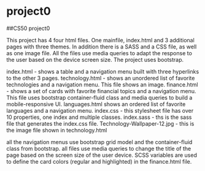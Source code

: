 # project0
##CS50 project0

This project has 4 four html files. One mainfile, index.html and 3 additional pages with three themes. 
In addition there is a SASS and a CSS file, as well as one image file. All the files use media queries to adapt the response to the user based on the device screen size. The project uses bootstrap. 

index.html - shows a table and a navigation menu built with three hyperlinks to the other 3 pages. 
technology.html - shows an unordered list of favorite technologies and a navigation menu. This file shows an image.
finance.html - shows a set of cards with favorite financial topics and a navigation menu. This file uses bootstrap container-fluid class and media queries to build a mobile-responsive UI. 
languages.html shows an ordered list of favorite languages and a navigation menu. 
index.css - this stylesheet file has over 10 properties, one index and multiple classes.
index.sass - ths is the sass file that generates the index.css file. 
Technology-Wallpaper-12.jpg - this is the image file shown in technology.html

all the navigation menus use bootstrap grid model and the container-fluid class from bootstrap. 
all files use media queries to change the title of the page based on the screen size of the user device.
SCSS variables are used to define the card colors (regular and highlighted) in the finance.html file.  
